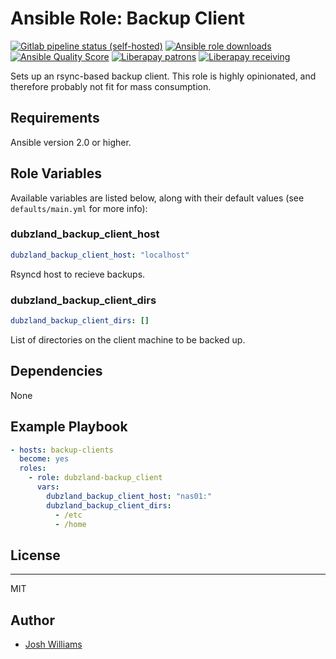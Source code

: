 # Ansible Role: Backup Client
[![Gitlab pipeline status (self-hosted)](https://img.shields.io/gitlab/pipeline/dubzland/ansible-role-backup-client/main?gitlab_url=https%3A%2F%2Fgit.dubzland.net)](https://git.dubzland.net/dubzland/ansible-role-backup-client/pipelines)
[![Ansible role downloads](https://img.shields.io/ansible/role/d/49802)](https://galaxy.ansible.com/dubzland/backup_client)
[![Ansible Quality Score](https://img.shields.io/ansible/quality/49802)](https://galaxy.ansible.com/dubzland/backup_client)
[![Liberapay patrons](https://img.shields.io/liberapay/patrons/jdubz)](https://liberapay.com/jdubz/donate)
[![Liberapay receiving](https://img.shields.io/liberapay/receives/jdubz)](https://liberapay.com/jdubz/donate)

Sets up an rsync-based backup client.  This role is highly opinionated, and
therefore probably not fit for mass consumption.

## Requirements

Ansible version 2.0 or higher.

## Role Variables

Available variables are listed below, along with their default values (see
    `defaults/main.yml` for more info):

### dubzland_backup_client_host

```yaml
dubzland_backup_client_host: "localhost"
```

Rsyncd host to recieve backups.

### dubzland_backup_client_dirs

```yaml
dubzland_backup_client_dirs: []
```

List of directories on the client machine to be backed up.

## Dependencies

None

## Example Playbook

```yaml
- hosts: backup-clients
  become: yes
  roles:
    - role: dubzland-backup_client
      vars:
        dubzland_backup_client_host: "nas01:"
        dubzland_backup_client_dirs:
          - /etc
          - /home
```

## License
-------

MIT

## Author

* [Josh Williams](https://codingprime.com)
